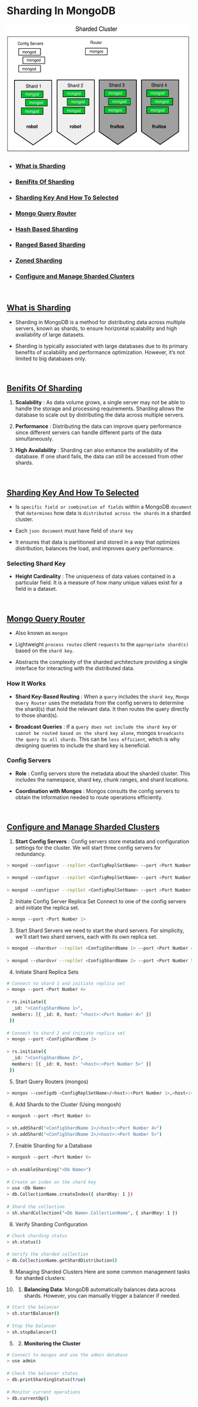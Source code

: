 # Sharding In MongoDB

<img src="shards.png" width=500 height=350 />

<br>

* ### [What is Sharding](#what-is-sharding)
* ### [Benifits Of Sharding](#benifits-of-sharding)
* ### [Sharding Key And How To Selected](#sharding-key-and-how-to-selected)
* ### [Mongo Query Router](#mongo-query-router)
* ### [Hash Based Sharding](#hash-based-sharding)
* ### [Ranged Based Sharding](#hash-based-sharding)
* ### [Zoned Sharding](#zoned-sharding)
* ### [Configure and Manage Sharded Clusters](#configure-and-manage-sharded-clusters)

<br>

## [What is Sharding](#what-is-sharding)
* Sharding in MongoDB is a method for distributing data across multiple servers, known as shards, to ensure horizontal scalability and high availability of large datasets.

* Sharding is typically associated with large databases due to its primary benefits of scalability and performance optimization. However, it’s not limited to big databases only.

<br>

## [Benifits Of Sharding](#benifits-of-sharding)

1. **Scalability** : As data volume grows, a single server may not be able to handle the storage and processing requirements. Sharding allows the database to scale out by distributing the data across multiple servers.

2. **Performance** : Distributing the data can improve query performance since different servers can handle different parts of the data simultaneously.

3. **High Availability** : Sharding can also enhance the availability of the database. If one shard fails, the data can still be accessed from other shards.

<br>

## [Sharding Key And How To Selected](#sharding-key-and-how-to-selected)

* Is `specific field or combination of fields` within a MongoDB `document` that `determines` how data is `distributed across the shards` in a sharded cluster.

* Each `json document` must have field of `shard key`

* It ensures that data is partitioned and stored in a way that optimizes distribution, balances the load, and improves query performance.


### Selecting Shard Key

* **Height Cardinality** : The uniqueness of data values contained in a particular field. It is a measure of how many unique values exist for a field in a dataset.


<br>

## [Mongo Query Router](#mongo-query-router)

* Also known as `mongos`

* Lightweight `process routes` client `requests` to the `appropriate shard(s)` based on the `shard key`.

* Abstracts the complexity of the sharded architecture providing a single interface for interacting with the distributed data.

### How It Works

* **Shard Key-Based Routing** : When a `query` includes the `shard key`, `Mongo Query Router` uses the metadata from the config servers to determine the shard(s) that hold the relevant data. It then routes the query directly to those shard(s).

* **Broadcast Queries** : If a `query does not include the shard key` or `cannot be routed based on the shard key alone`, mongos `broadcasts the query to all shards`. This can be `less efficient`, which is why designing queries to include the shard key is beneficial.

### Config Servers

* **Role** : Config servers store the metadata about the sharded cluster. This includes the namespace, shard key, chunk ranges, and shard locations.

* **Coordination with Mongos** : Mongos consults the config servers to obtain the information needed to route operations efficiently.

<br>

## [Configure and Manage Sharded Clusters](#configure-and-manage-sharded-clusters)
1. **Start Config Servers** : Config servers store metadata and configuration settings for the cluster. We will start three config servers for redundancy.
```sh
> mongod --configsvr --replSet <ConfigReplSetName> --port <Port Number 1> --dbpath <path 1>

> mongod --configsvr --replSet <ConfigReplSetName> --port <Port Number 2> --dbpath <path 2>

> mongod --configsvr --replSet <ConfigReplSetName> --port <Port Number 3> --dbpath <path 3>
```

2. Initiate Config Server Replica Set
Connect to one of the config servers and initiate the replica set.

```sh
> mongo --port <Port Number 1>
```

3. Start Shard Servers
we need to start the shard servers. For simplicity, we'll start two shard servers, each with its own replica set.

```sh
> mongod --shardsvr --replSet <ConfigShardName 1> --port <Port Number 4> --dbpath <path shard1>

> mongod --shardsvr --replSet <ConfigShardName 2> --port <Port Number 5> --dbpath <path shard2>
```

4. Initiate Shard Replica Sets
```sh
# Connect to shard 1 and initiate replica set
> mongo --port <Port Number 4>

> rs.initiate({
  _id: "<ConfigShardName 1>",
  members: [{ _id: 0, host: "<host>:<Port Number 4>" }]
 })

# Connect to shard 2 and initiate replica set
> mongo --port <ConfigShardName 2>

> rs.initiate({
  _id: "<ConfigShardName 2>",
  members: [{ _id: 0, host: "<host>:<Port Number 5>" }]
 })
```

5. Start Query Routers (mongos)
```sh
> mongos --configdb <ConfigReplSetName>/<host>:<Port Number 1>,<host>:<Port Number 2>,<host>:<Port Number --port <Port Number 6>
```

6. Add Shards to the Cluster (Using mongosh)
```sh
> mongosh --port <Port Number 6>

> sh.addShard("<ConfigShardName 1>/<host>:<Port Number 4>")
> sh.addShard("<ConfigShardName 2>/<host>:<Port Number 5>")
```

7. Enable Sharding for a Database
```sh
> mongosh --port <Port Number 6>

> sh.enableSharding("<Db Name>")

# Create an index on the shard key
> use <Db Name>
> db.CollectionName.createIndex({ shardKey: 1 })

# Shard the collection
> sh.shardCollection("<Db Name>.CollectionName", { shardKey: 1 })
```

8. Verify Sharding Configuration
```sh
# Check sharding status
> sh.status()

# Verify the sharded collection
> db.CollectionName.getShardDistribution()
```

9. Managing Sharded Clusters
Here are some common management tasks for sharded clusters:

5. 1. **Balancing Data**:
MongoDB automatically balances data across shards. However, you can manually trigger a balancer if needed.
```sh
# Start the balancer
> sh.startBalancer()

# Stop the balancer
> sh.stopBalancer()
```

5. 2. **Monitoring the Cluster**
```sh
# Connect to mongos and use the admin database
> use admin

# Check the balancer status
> db.printShardingStatus(true)

# Monitor current operations
> db.currentOp() 
```